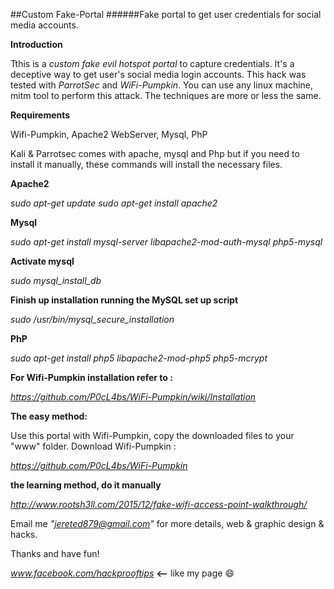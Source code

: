 ##Custom Fake-Portal 
######Fake portal to get user credentials for social media accounts.


**Introduction**

Tthis is a *custom fake evil hotspot portal* to capture credentials. It's a deceptive way to get user's social media login accounts. This hack was tested with *ParrotSec* and *WiFi-Pumpkin*. You can use any linux machine, mitm tool to perform this attack. The techniques are more or less the same.



**Requirements**

Wifi-Pumpkin, Apache2 WebServer, Mysql, PhP


Kali & Parrotsec comes with apache, mysql and Php but if you need to install it manually, these commands will install the necessary files.

**Apache2**

*sudo apt-get update*
*sudo apt-get install apache2*

**Mysql**

*sudo apt-get install mysql-server libapache2-mod-auth-mysql php5-mysql*

**Activate mysql**

*sudo mysql_install_db*
 
**Finish up installation running the MySQL set up script**

*sudo /usr/bin/mysql_secure_installation*
 
**PhP**

*sudo apt-get install php5 libapache2-mod-php5 php5-mcrypt*



**For Wifi-Pumpkin installation refer to :**

*https://github.com/P0cL4bs/WiFi-Pumpkin/wiki/Installation*


**The easy method:** 

Use this portal with Wifi-Pumpkin, copy the downloaded files to your "www" folder. Download Wifi-Pumpkin :

*https://github.com/P0cL4bs/WiFi-Pumpkin*



**the learning method, do it manually**

*http://www.rootsh3ll.com/2015/12/fake-wifi-access-point-walkthrough/*





Email me *"jereted879@gmail.com"* for more details, web & graphic design & hacks. 
 


Thanks and have fun!

*www.facebook.com/hackprooftips* **<--** like my page :smile:



